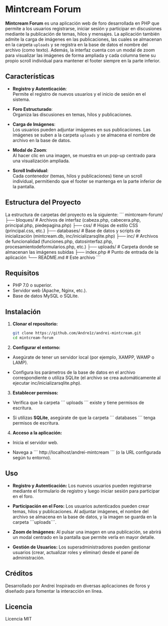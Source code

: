 # Mintcream Forum

**Mintcream Forum** es una aplicación web de foro desarrollada en PHP que permite a los usuarios registrarse, iniciar sesión y participar en discusiones mediante la publicación de temas, hilos y mensajes. La aplicación también admite la carga de imágenes en las publicaciones, las cuales se almacenan en la carpeta `uploads` y se registra en la base de datos el nombre del archivo (como texto). Además, la interfaz cuenta con un modal de zoom para visualizar las imágenes de forma ampliada y cada columna tiene su propio scroll individual para mantener el footer siempre en la parte inferior.

## Características

- **Registro y Autenticación**:  
  Permite el registro de nuevos usuarios y el inicio de sesión en el sistema.

- **Foro Estructurado**:  
  Organiza las discusiones en temas, hilos y publicaciones.

- **Carga de Imágenes**:  
  Los usuarios pueden adjuntar imágenes en sus publicaciones. Las imágenes se suben a la carpeta `uploads` y se almacena el nombre de archivo en la base de datos.

- **Modal de Zoom**:  
  Al hacer clic en una imagen, se muestra en un pop-up centrado para una visualización ampliada.

- **Scroll Individual**:  
  Cada contenedor (temas, hilos y publicaciones) tiene un scroll individual, permitiendo que el footer se mantenga en la parte inferior de la pantalla.

## Estructura del Proyecto

La estructura de carpetas del proyecto es la siguiente:
´´´
mintcream-forum/ ├── bloques/ # Archivos de interfaz (cabeza.php, cabecera.php, principal.php, piedepagina.php) ├── css/ # Hojas de estilo CSS (principal.css, etc.) ├── databases/ # Base de datos y scripts de inicialización (mintcream.db, inc/inicializarsqlite.php) ├── inc/ # Archivos de funcionalidad (funciones.php, datosinterfaz.php, procesamientodeformularios.php, etc.) ├── uploads/ # Carpeta donde se almacenan las imágenes subidas ├── index.php # Punto de entrada de la aplicación └── README.md # Este archivo
´´´


## Requisitos

- PHP 7.0 o superior.
- Servidor web (Apache, Nginx, etc.).
- Base de datos MySQL o SQLite.

## Instalación

1. **Clonar el repositorio:**

   ```bash
   git clone https://github.com/Andre1z/andrei-mintcream.git
   cd mintcream-forum
   ```
2. **Configurar el entorno:**

- Asegúrate de tener un servidor local (por ejemplo, XAMPP, WAMP o LAMP).

- Configura los parámetros de la base de datos en el archivo correspondiente o utiliza SQLite (el archivo se crea automáticamente al ejecutar inc/inicializarsqlite.php).

3. **Establecer permisos:**

- Verifica que la carpeta ´´´ uploads ´´´ existe y tiene permisos de escritura.

- Si utilizas **SQLite**, asegúrate de que la carpeta ´´´ databases ´´´ tenga permisos de escritura.

4. **Acceso a la aplicación:**

- Inicia el servidor web.

-  Navega a ´´´ http://localhost/andrei-mintcream ´´´ (o la URL configurada según tu entorno).

## Uso

- **Registro y Autenticación:** Los nuevos usuarios pueden registrarse mediante el formulario de registro y luego iniciar sesión para participar en el foro.

- **Participación en el Foro:** Los usuarios autenticados pueden crear temas, hilos y publicaciones. Al adjuntar imágenes, el nombre del archivo se almacena en la base de datos, y la imagen se guarda en la carpeta ´´´uploads´´´.

- **Zoom de Imágenes:** Al pulsar una imagen en una publicación, se abrirá un modal centrado en la pantalla que permite verla en mayor detalle.

- **Gestión de Usuarios:** Los superadministradores pueden gestionar usuarios (crear, actualizar roles y eliminar) desde el panel de administración.

## Créditos

Desarrollado por Andrei Inspirado en diversas aplicaciones de foros y diseñado para fomentar la interacción en línea.

## Licencia

Licencia MIT